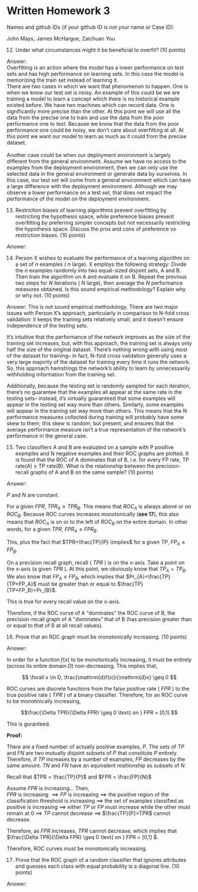 # Written Homework 3

Names and github IDs (if your github ID is not your name or Case ID):

John Mays, James McHargue, Zaichuan You

12.	Under what circumstances might it be beneficial to overfit? (10 points)

Answer:\
Overfitting is an action where the model has a lower performance on test sets and has high performance on learning sets. In this case the model is memorizing the train set instead of learning it. \
There are two cases in which we want that phenomenon to happen. One is when we know our test set is noisy. An example of this could be we are training a model to learn a concept which there is no historical example existed before. We have two machines which can record data. One is significantly more precise than the other. At this point we will use all the data from the precise one to train and use the data from the poor performance one to test. Because we know that the data from the poor performance one could be noisy, we don’t care about overfitting at all. At this point we want our model to learn as much as it could from the precise dataset.\
\
Another case could be when our deployment environment is largely different from the general environment. Assume we have no access to the examples from the deployment environment, then we can only use the selected data in the general environment or generate data by ourselves. In this case, our test set will come from a general environment which can have a large difference with the deployment environment. Although we may observe a lower performance on a test set, that does not impact the performance of the model on the deployment environment.


13.	Restriction biases of learning algorithms prevent overfitting by restricting the hypothesis space, while preference biases prevent overfitting by preferring simpler concepts but not necessarily restricting the hypothesis space. Discuss the pros and cons of preference vs restriction biases. (10 points)

Answer:

14.	Person X wishes to evaluate the performance of a learning algorithm on a set of $n$ examples ( $n$ large). X employs the following strategy:  Divide the $n$ examples randomly into two equal-sized disjoint sets, A and B. Then train the algorithm on A and evaluate it on B. Repeat the previous two steps for $N$ iterations ( $N$ large), then average the $N$ performance measures obtained. Is this sound empirical methodology? Explain why or why not. (10 points)

Answer: This is not sound empirical methodology. There are two major issues with Person X’s approach, particularly in comparison to N-fold cross validation: it keeps the training sets relatively small, and it doesn’t ensure independence of the testing sets. 

It’s intuitive that the performance of the network improves as the size of the training set increases; but, with this approach, the training set is always only half the size of the original dataset. There’s nothing wrong with using most of the dataset for training– in fact, N-fold cross validation generally uses a very large majority of the dataset for training every time it runs the network. So, this approach hamstrings the network’s ability to learn by unnecessarily withholding information from the training set.

Additionally, because the testing set is randomly sampled for each iteration, there’s no guarantee that the examples all appear at the same rate in the testing sets– instead, it’s virtually guaranteed that some examples will appear in the testing set way more than others. Similarly, some examples will appear in the training set way more than others. This means that the N performance measures collected during training will probably have some skew to them; this skew is random, but present, and ensures that the average performance measure isn’t a true representation of the network’s performance in the general case.

15.	Two classifiers A and B are evaluated on a sample with P positive examples and N negative examples and their ROC graphs are plotted. It is found that the ROC of A dominates that of B, i.e. for every FP rate, TP rate(A) $\geq$ TP rate(B). What is the relationship between the precision-recall graphs of A and B on the same sample? (10 points)

Answer: 

$P$ and $N$ are constant.  

For a given $FPR$, $TPR_A \geq TPR_B$.  This means that $ROC_A$ is always above or on $ROC_B$.  Because ROC curves increases monotonically (**see 17**), this also means that $ROC_A$ is on or to the left of $ROC_B$ on the entire domain.  In other words, for a given $TPR$, $FPR_A \leq FPR_B$.  

This, plus the fact that $TPR=\frac{TP}{P} \implies$ for a given $TP$, $FP_A \leq FP_B$.  

On a precision recall graph, recall ( $TPR$ ) is on the x-axis.  Take a point on the x-axis (a given $TPR$ ).  At this point, we obviously know that $TP_A = TP_B$.  We also know that $FP_A \leq FP_B,$ which implies that $Pr_{A}=\frac{TP}{TP+FP_A}$ must be greater than or equal to $\frac{TP}{TP+FP_B}=Pr_{B}$.

This is true for every recall value on the x-axis.

Therefore, if the ROC curve of A "dominates" the ROC curve of B, the precision-recall graph of A "dominates" that of B (has precision greater than or equal to that of B at all recall values).

16.	Prove that an ROC graph must be monotonically increasing. (10 points)

Answer:

In order for a function $f(x)$ to be monotonically increasing, it must be entirely (across its entire domain $D$) non-decreasing.  This implies that,

$$ \forall x \in D, \frac{\mathrm{d}f(x)}{\mathrm{d}x} \geq 0 $$

ROC curves are discrete functions from the false positive rate ( $FPR$ ) to the true positive rate ( $TPR$ ) of a binary classifier.  Therefore, for an ROC curve to be monotinically increasing,

$$\frac{\Delta TPR}{\Delta FPR} \geq 0 \text{ on } FPR = [0,1] $$

This is guranteed.  

**Proof:**  

There are a fixed number of actually positive examples, $P$.  The sets of $TP$ and $FN$ are two mutually disjoint subsets of $P$ that constitute $P$ entirely.  Therefore, if $TP$ increases by a number of examples, $FP$ decreases by the same amount.  $TN$ and $FN$ have an equivalent realtionship as subsets of $N$.

Recall that $TPR = \frac{TP}{P}$ and $FPR = \frac{FP}{N}$

Assume $FPR$ is increasing... Then,  
$FPR$ is increasing $\implies FP$ is increasing $\implies$ the positive region of the classification threshold is increasing $\implies$ the set of examples classified as positive is increasing $\implies$ either $TP$ or $FP$ must increase while the other must remain at 0 $\implies$ $TP$ cannot decrease $\implies$ $\frac{TP}{P}=TPR$ cannot decrease. 

Therefore, as $FPR$ increases, $TPR$ cannot decrease, which implies that $\frac{\Delta TPR}{\Delta FPR} \geq 0 \text{ on } FPR = [0,1] $.

Therefore, ROC curves must be monotonically increasing.

17.	Prove that the ROC graph of a random classifier that ignores attributes and guesses each class with equal probability is a diagonal line. (10 points)

Answer: 

